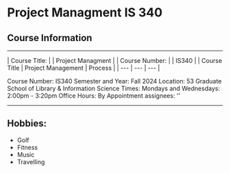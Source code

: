 # **Project Managment IS 340**

## Course Information
---
| Course Title: | | Project Managment |
| Course Number: | | IS340 |
| Course Title  | Project Management  | Process |
| --- | --- | --- |

Course Number: IS340
Semester and Year: Fall 2024
Location: 53 Graduate School of Library & Information Science
Times: Mondays and Wednesdays: 2:00pm - 3:20pm
Office Hours: By Appointment
assignees: ''

---

## Hobbies:
* Golf
* Fitness
* Music
* Travelling
